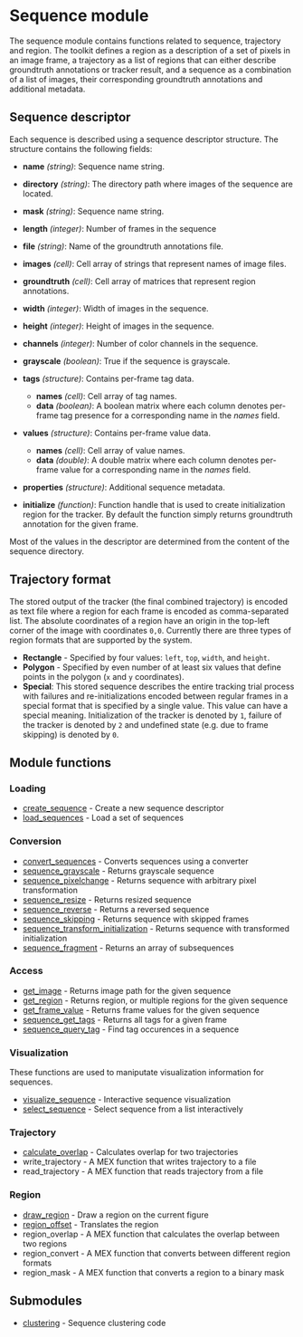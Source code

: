 Sequence module
===============

The sequence module contains functions related to sequence, trajectory and region.
The toolkit defines a region as a description of a set of
pixels in an image frame, a trajectory as a list of regions that can
either describe groundtruth annotations or tracker result, and a
sequence as a combination of a list of images, their corresponding
groundtruth annotations and additional metadata.

Sequence descriptor
-------------------

Each sequence is described using a sequence descriptor structure. The
structure contains the following fields:

-   **name** *(string)*: Sequence name string.
-   **directory** *(string)*: The directory path where images of the
    sequence are located.
-   **mask** *(string)*: Sequence name string.
-   **length** *(integer)*: Number of frames in the sequence
-   **file** *(string)*: Name of the groundtruth annotations file.
-   **images** *(cell)*: Cell array of strings that represent names of
    image files.
-   **groundtruth** *(cell)*: Cell array of matrices that represent
    region annotations.
-   **width** *(integer)*: Width of images in the sequence.
-   **height** *(integer)*: Height of images in the sequence.
-   **channels** *(integer)*: Number of color channels in the sequence.
-   **grayscale** *(boolean)*: True if the sequence is grayscale.
-   **tags** *(structure)*: Contains per-frame tag data.
    -   **names** *(cell)*: Cell array of tag names.
    -   **data** *(boolean)*: A boolean matrix where each column
            denotes per-frame tag presence for a corresponding name in
            the *names* field.

-   **values** *(structure)*: Contains per-frame value data.
    -   **names** *(cell)*: Cell array of value names.
    -   **data** *(double)*: A double matrix where each column
            denotes per-frame value for a corresponding name in the
            *names* field.

-   **properties** *(structure)*: Additional sequence metadata.
-   **initialize** *(function)*: Function handle that is used to create
    initialization region for the tracker. By default the function
    simply returns groundtruth annotation for the given frame.

Most of the values in the descriptor are determined from the content of
the sequence directory.

Trajectory format
-----------------

The stored output of the tracker (the final combined trajectory) is encoded as
text file where a region for each frame is encoded as comma-separated list.
The absolute coordinates of a region have an origin in the top-left corner of the
image with coordinates `0,0`. Currently there are three types of region formats
that are supported by the system.

 * **Rectangle** - Specified by four values: `left`, `top`, `width`, and `height`.
 * **Polygon** - Specified by even number of at least six values that define points in the polygon (`x` and `y` coordinates).
 * **Special**: This stored sequence describes the entire tracking trial process
    with failures and re-initializations encoded between regular frames
    in a special format that is specified by a single value. This value can
    have a special meaning. Initialization of the tracker is denoted
    by `1`, failure of the tracker is denoted by `2` and undefined state (e.g. due to frame skipping) is denoted by `0`.


Module functions
----------------

### Loading

-   [create_sequence](create_sequence.m) - Create a new sequence descriptor
-   [load_sequences](load_sequences.m) - Load a set of sequences

### Conversion


-   [convert_sequences](convert_sequences.m) - Converts sequences using a converter
-   [sequence_grayscale](sequence_grayscale.m) - Returns grayscale sequence
-   [sequence_pixelchange](sequence_pixelchange.m) - Returns sequence with arbitrary pixel transformation
-   [sequence_resize](sequence_resize.m) - Returns resized sequence
-   [sequence_reverse](sequence_reverse.m) - Returns a reversed sequence
-   [sequence_skipping](sequence_skipping.m) - Returns sequence with skipped frames
-   [sequence_transform_initialization](sequence_transform_initialization.m) - Returns sequence with transformed initialization
-   [sequence_fragment](sequence_fragment.m) - Returns an array of subsequences

### Access

-   [get_image](get_image.m) - Returns image path for the given sequence
-   [get_region](get_region.m) - Returns region, or multiple regions for the given sequence
-   [get_frame_value](get_frame_value.m) - Returns frame values for the given sequence
-   [sequence_get_tags](sequence_get_tags.m) - Returns all tags for a given frame
-   [sequence_query_tag](sequence_query_tag.m) - Find tag occurences in a sequence

### Visualization

These functions are used to maniputate visualization information for
sequences.

-   [visualize_sequence](visualize_sequence.m) - Interactive sequence visualization
-   [select_sequence](select_sequence.m) - Select sequence from a list interactively

### Trajectory

-   [calculate_overlap](calculate_overlap.m) - Calculates overlap for two trajectories
-   write_trajectory - A MEX function that writes trajectory to a file
-   read_trajectory - A MEX function that reads trajectory from a file

### Region

-   [draw_region](draw_region.m) - Draw a region on the current figure
-   [region_offset](region_offset.m) - Translates the region
-   region_overlap - A MEX function that calculates the overlap between two regions
-   region_convert - A MEX function that converts between different region formats
-   region_mask - A MEX function that converts a region to a binary mask

Submodules
----------

-   [clustering](clustering/) - Sequence clustering code



